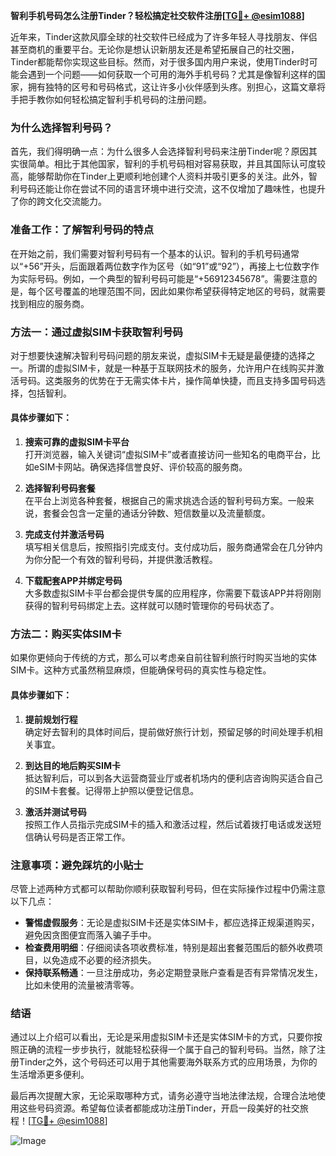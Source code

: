 **智利手机号码怎么注册Tinder？轻松搞定社交软件注册[[TG💪+ @esim1088](https://t.me/s/esim1088)]**

近年来，Tinder这款风靡全球的社交软件已经成为了许多年轻人寻找朋友、伴侣甚至商机的重要平台。无论你是想认识新朋友还是希望拓展自己的社交圈，Tinder都能帮你实现这些目标。然而，对于很多国内用户来说，使用Tinder时可能会遇到一个问题——如何获取一个可用的海外手机号码？尤其是像智利这样的国家，拥有独特的区号和号码格式，这让许多小伙伴感到头疼。别担心，这篇文章将手把手教你如何轻松搞定智利手机号码的注册问题。

### **为什么选择智利号码？**
首先，我们得明确一点：为什么很多人会选择智利号码来注册Tinder呢？原因其实很简单。相比于其他国家，智利的手机号码相对容易获取，并且其国际认可度较高，能够帮助你在Tinder上更顺利地创建个人资料并吸引更多的关注。此外，智利号码还能让你在尝试不同的语言环境中进行交流，这不仅增加了趣味性，也提升了你的跨文化交流能力。

### **准备工作：了解智利号码的特点**
在开始之前，我们需要对智利号码有一个基本的认识。智利的手机号码通常以“+56”开头，后面跟着两位数字作为区号（如“91”或“92”），再接上七位数字作为实际号码。例如，一个典型的智利号码可能是“+56912345678”。需要注意的是，每个区号覆盖的地理范围不同，因此如果你希望获得特定地区的号码，就需要找到相应的服务商。

### **方法一：通过虚拟SIM卡获取智利号码**
对于想要快速解决智利号码问题的朋友来说，虚拟SIM卡无疑是最便捷的选择之一。所谓的虚拟SIM卡，就是一种基于互联网技术的服务，允许用户在线购买并激活号码。这类服务的优势在于无需实体卡片，操作简单快捷，而且支持多国号码选择，包括智利。

#### **具体步骤如下：**
1. **搜索可靠的虚拟SIM卡平台**  
   打开浏览器，输入关键词“虚拟SIM卡”或者直接访问一些知名的电商平台，比如eSIM卡网站。确保选择信誉良好、评价较高的服务商。
   
2. **选择智利号码套餐**  
   在平台上浏览各种套餐，根据自己的需求挑选合适的智利号码方案。一般来说，套餐会包含一定量的通话分钟数、短信数量以及流量额度。

3. **完成支付并激活号码**  
   填写相关信息后，按照指引完成支付。支付成功后，服务商通常会在几分钟内为你分配一个有效的智利号码，并提供激活教程。

4. **下载配套APP并绑定号码**  
   大多数虚拟SIM卡平台都会提供专属的应用程序，你需要下载该APP并将刚刚获得的智利号码绑定上去。这样就可以随时管理你的号码状态了。

### **方法二：购买实体SIM卡**
如果你更倾向于传统的方式，那么可以考虑亲自前往智利旅行时购买当地的实体SIM卡。这种方式虽然稍显麻烦，但能确保号码的真实性与稳定性。

#### **具体步骤如下：**
1. **提前规划行程**  
   确定好去智利的具体时间后，提前做好旅行计划，预留足够的时间处理手机相关事宜。

2. **到达目的地后购买SIM卡**  
   抵达智利后，可以到各大运营商营业厅或者机场内的便利店咨询购买适合自己的SIM卡套餐。记得带上护照以便登记信息。

3. **激活并测试号码**  
   按照工作人员指示完成SIM卡的插入和激活过程，然后试着拨打电话或发送短信确认号码是否正常工作。

### **注意事项：避免踩坑的小贴士**
尽管上述两种方式都可以帮助你顺利获取智利号码，但在实际操作过程中仍需注意以下几点：
- **警惕虚假服务**：无论是虚拟SIM卡还是实体SIM卡，都应选择正规渠道购买，避免因贪图便宜而落入骗子手中。
- **检查费用明细**：仔细阅读各项收费标准，特别是超出套餐范围后的额外收费项目，以免造成不必要的经济损失。
- **保持联系畅通**：一旦注册成功，务必定期登录账户查看是否有异常情况发生，比如未使用的流量被清零等。

### **结语**
通过以上介绍可以看出，无论是采用虚拟SIM卡还是实体SIM卡的方式，只要你按照正确的流程一步步执行，就能轻松获得一个属于自己的智利号码。当然，除了注册Tinder之外，这个号码还可以用于其他需要海外联系方式的应用场景，为你的生活增添更多便利。

最后再次提醒大家，无论采取哪种方式，请务必遵守当地法律法规，合理合法地使用这些号码资源。希望每位读者都能成功注册Tinder，开启一段美好的社交旅程！[[TG💪+ @esim1088](https://t.me/s/esim1088)]  

![Image](https://i.postimg.cc/4NQfJmqS/Snipaste-2025-05-13-00-14-12.png)